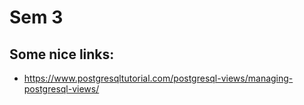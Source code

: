 # Sem 3
## Some nice links:
* https://www.postgresqltutorial.com/postgresql-views/managing-postgresql-views/

